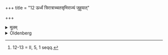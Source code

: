 +++
title = "12 ऊर्ध्वं त्रिरात्राच्चतसृभिराज्यं जुहुयात्"

+++

<details><summary>मूलम्</summary>

ऊर्ध्वं त्रिरात्राच्चतसृभिराज्यं जुहुयात् अग्ने प्रायश्चित्तिरिति समस्त पञ्चमीं सम्पातानवनयन्नुदपात्रे १२
</details>

<details><summary>Oldenberg</summary>

12 [^fn_997]. After the lapse of that period of three nights, he should make oblations of Ājya with the four

[^fn_997]: 12-13 = II, 5, 1 seqq.

verses, 'Agni, thou art expiation' (MB. I, 4, I seqq.). A fifth (oblation) combining (the names of the four gods invoked in those verses). The remnants (of Ājya) he should pour into a water-pot.
</details>
